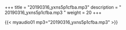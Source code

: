 +++
title = "20190316_yxns5p1cfba.mp3"
description = " 20190316_yxns5p1cfba.mp3 "
weight = 20
+++

{{< myaudio01 mp3="20190316_yxns5p1cfba.mp3" >}}

